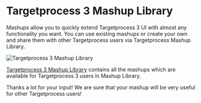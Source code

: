 Targetprocess 3 Mashup Library
=============================

Mashups allow you to quickly extend Targetprocess 3 UI with almost any functionality you want. You can use existing mashups or create your own and share them with other Targetprocess users via Targetprocess Mashup Library.

![Targetprocess 3 Mashup Library](https://github.com/TargetProcess/TP3MashupLibrary/raw/master/TP3MashupLibrary.png)

[Targetprocess 3 Mashup Library](https://github.com/TargetProcess/TP3MashupLibrary) contains all the mashups which are available for Targetprocess 3 users in Mashup Library.

Thanks a lot for your input! We are sure that your mashup will be very useful for other Targetprocess users!

